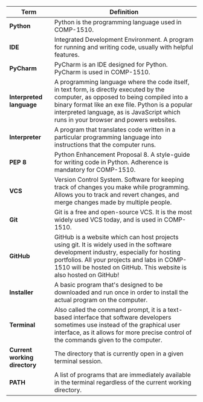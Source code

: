 | Term            | Definition                                                                                                                                                                                                                                                 |
|-----------------|------------------------------------------------------------------------------------------------------------------------------------------------------------------------------------------------------------------------------------------------------------|
| **Python**      | Python is the programming language used in COMP-1510.                                                                                                                                                                                                      |
| **IDE**         | Integrated Development Environment. A program for running and writing code, usually with helpful features.                                                                                                                                                 |
| **PyCharm**     | PyCharm is an IDE designed for Python. PyCharm is used in COMP-1510.                                                                                                              
| **Interpreted language** | A programming language where the code itself, in text form, is directly executed by the computer, as opposed to being compiled into a binary format like an exe file. Python is a popular interpreted language, as is JavaScript which runs in your browser and powers websites. |
| **Interpreter** | A program that translates code written in a particular programming language into instructions that the computer runs.                                                                                                                                      |
| **PEP 8**       | Python Enhancement Proposal 8. A style-guide for writing code in Python. Adherence is mandatory for COMP-1510.                                                                                                                                             |
| **VCS**         | Version Control System. Software for keeping track of changes you make while programming. Allows you to track and revert changes, and merge changes made by multiple people.                                                                               |
| **Git**         | Git is a free and open-source VCS. It is the most widely used VCS today, and is used in COMP-1510.                                                                                                                                                         |
| **GitHub**      | GitHub is a website which can host projects using git. It is widely used in the software development industry, especially for hosting portfolios. All your projects and labs in COMP-1510 will be hosted on GitHub. This website is also hosted on GitHub! |
| **Installer** | A basic program that's designed to be downloaded and run once in order to install the actual program on the computer. |
| **Terminal** | Also called the command prompt, it is a text-based interface that software developers sometimes use instead of the graphical user interface, as it allows for more precise control of the commands given to the computer. |
| **Current working directory** | The directory that is currently open in a given terminal session. |
| **PATH** | A list of programs that are immediately available in the terminal regardless of the current working directory. |
